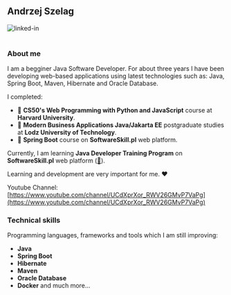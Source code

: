 ## Andrzej Szelag
[<img align="left" alt="linked-in" src="https://img.shields.io/badge/andrzej szelag-%230077B5.svg?&style=for-the-badge&logo=linkedin&logoColor=white" />](https://www.linkedin.com/in/andrzej-szel%C4%85g-91460b257)
<br><br>

### About me

I am a begginer Java Software Developer. For about three years I have been developing web-based applications using latest technologies such as: Java, Spring Boot, Maven, Hibernate and Oracle Database.

I completed:
* 💎 **CS50's Web Programming with Python and JavaScript** course at **Harvard University**.
* 💎 **Modern Business Applications Java/Jakarta EE** postgraduate studies at **Lodz University of Technology**.
* 💎 **Spring Boot** course on **SoftwareSkill.pl** web platform.

Currently, I am learning **Java Developer Training Program** on **SoftwareSkill.pl** web platform ([🚀](https://softwareskill.pl/program/java-developer)).

Learning and development are very important for me. ❤️

Youtube Channel: [https://www.youtube.com/channel/UCdXprXor_RWV26GMvP7VaPg](https://www.youtube.com/channel/UCdXprXor_RWV26GMvP7VaPg)

### Technical skills

Programming languages, frameworks and tools which I am still improving:

* **Java**
* **Spring Boot**
* **Hibernate**
* **Maven** 
* **Oracle Database** 
* **Docker** and much more...
